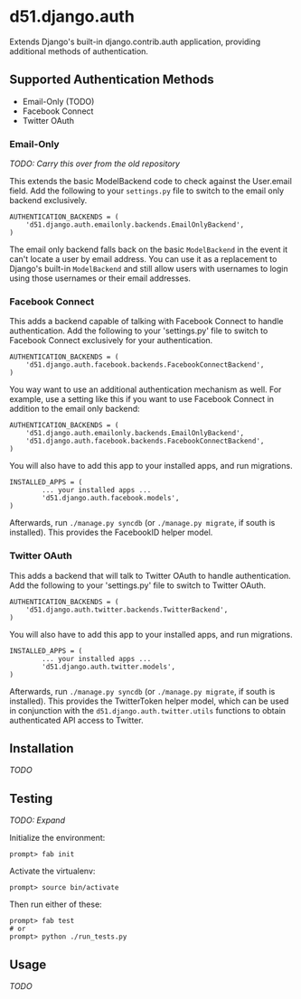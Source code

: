 d51.django.auth
===============
Extends Django's built-in django.contrib.auth application, providing additional
methods of authentication.


Supported Authentication Methods
--------------------------------
* Email-Only (TODO)
* Facebook Connect
* Twitter OAuth

### Email-Only
*TODO: Carry this over from the old repository*

This extends the basic ModelBackend code to check against the User.email field.
Add the following to your `settings.py` file to switch to the email only
backend exclusively.

    AUTHENTICATION_BACKENDS = (
        'd51.django.auth.emailonly.backends.EmailOnlyBackend',
    )

The email only backend falls back on the basic `ModelBackend` in the event it
can't locate a user by email address.  You can use it as a replacement to
Django's built-in `ModelBackend` and still allow users with usernames to login
using those usernames or their email addresses.


### Facebook Connect
This adds a backend capable of talking with Facebook Connect to handle
authentication.  Add the following to your 'settings.py' file to switch to
Facebook Connect exclusively for your authentication.

    AUTHENTICATION_BACKENDS = (
        'd51.django.auth.facebook.backends.FacebookConnectBackend',
    )

You way want to use an additional authentication mechanism as well.  For
example, use a setting like this if you want to use Facebook Connect in
addition to the email only backend:

    AUTHENTICATION_BACKENDS = (
        'd51.django.auth.emailonly.backends.EmailOnlyBackend',
        'd51.django.auth.facebook.backends.FacebookConnectBackend',
    )

You will also have to add this app to your installed apps, and run migrations.

    INSTALLED_APPS = (
            ... your installed apps ...
            'd51.django.auth.facebook.models',
    )

Afterwards, run `./manage.py syncdb` (or `./manage.py migrate`, if south
is installed). This provides the FacebookID helper model.

### Twitter OAuth
This adds a backend that will talk to Twitter OAuth to handle
authentication. Add the following to your 'settings.py' file to switch to
Twitter OAuth.

    AUTHENTICATION_BACKENDS = (
        'd51.django.auth.twitter.backends.TwitterBackend',
    )

You will also have to add this app to your installed apps, and run migrations.

    INSTALLED_APPS = (
            ... your installed apps ...
            'd51.django.auth.twitter.models',
    )

Afterwards, run `./manage.py syncdb` (or `./manage.py migrate`, if south
is installed). This provides the TwitterToken helper model, which can be used
in conjunction with the `d51.django.auth.twitter.utils` functions to obtain
authenticated API access to Twitter.

Installation
------------
*TODO*

Testing
-------
*TODO: Expand*

Initialize the environment:

    prompt> fab init

Activate the virtualenv:

    prompt> source bin/activate

Then run either of these:

    prompt> fab test
    # or
    prompt> python ./run_tests.py


Usage
-----
*TODO*


